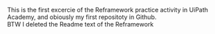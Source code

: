 This is the first excercie of the Reframework practice activity in UiPath Academy, and obiously my first repositoty in Github.  
BTW I deleted the Readme text of the Reframework
